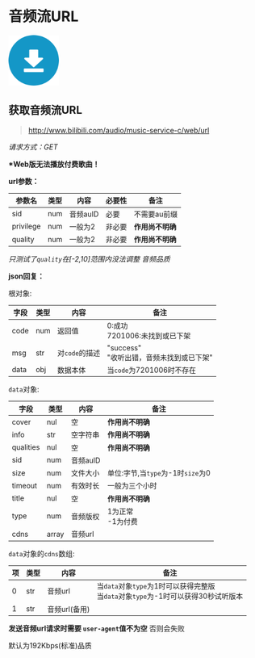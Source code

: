 # 音频流URL

<img src="/imgs/download.svg" width="100" height="100"/>

## 获取音频流URL

> http://www.bilibili.com/audio/music-service-c/web/url

*请求方式：GET*

__\*Web版无法播放付费歌曲！__

**url参数：**

| 参数名  | 类型  | 内容   | 必要性 | 备注           |
| ------- | ---- | ------ | ----- | -------------- |
|sid      |num   |音频auID |必要   |不需要au前缀    |
|privilege|num   |一般为2| 非必要  |**作用尚不明确**|
|quality  |num   |一般为2| 非必要  |**作用尚不明确**|

_只测试了`quality`在\[-2,10\]范围内没法调整 音频品质_

**json回复：**

根对象:

|字段|类型|    内容     |                   备注                  |
|----|---|-------------|-----------------------------------------| 
|code|num|    返回值    |     0:成功<br>7201006:未找到或已下架     |
|msg |str|对`code`的描述|"success"<br>"收听出错，音频未找到或已下架"|
|data|obj|   数据本体   |当`code`为7201006时不存在		 |

`data`对象:

|字段	|类型	|内容	|备注   	                       |
|---------|--------|---------|--------------------------------|
|cover    |nul     |空	     |**作用尚不明确**               |
|info	  |str	   |空字符串  |**作用尚不明确**                |
|qualities|nul	   |空	     |**作用尚不明确**               |
|sid	  |num	   |音频auID  |	                            |
|size	  |num	   |文件大小  |单位:字节,当`type`为-1时`size`为0|
|timeout  |num	   |有效时长  |一般为三个小时                   |
|title    |nul     |空         |**作用尚不明确**              |
|type     |num     |音频版权  |1为正常<br>-1为付费              |
|cdns     |array   |音频url   |                               |

`data`对象的`cdns`数组:


| 项   | 类型 | 内容              | 备注                                                                            |
|------|-----|-------------------|---------------------------------------------------------------------------------|
| 0    | str | 音频url            |当`data`对象`type`为1时可以获得完整版<br>当`data`对象`type`为-1时可以获得30秒试听版本|
| 1    | str | 音频url(备用)      |                                                                                 |

**发送音频url请求时需要 `user-agent`值不为空** 否则会失败

默认为192Kbps(标准)品质
